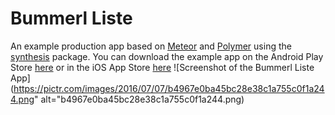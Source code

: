 # Bummerl Liste
An example production app based on [Meteor](https://www.meteor.com) and [Polymer](https://polymer-project.org) using the [synthesis](https://github.com/meteorwebcomponents/synthesis) package.
You can download the example app on the Android Play Store [here](https://play.google.com/store/apps/details?id=com.id1ao7ilgsftn4y1qajt89) or in the iOS App Store [here](https://itunes.apple.com/at/app/bummerl-liste/id955810133?mt=8)
![Screenshot of the Bummerl Liste App](https://pictr.com/images/2016/07/07/b4967e0ba45bc28e38c1a755c0f1a244.png" alt="b4967e0ba45bc28e38c1a755c0f1a244.png)
